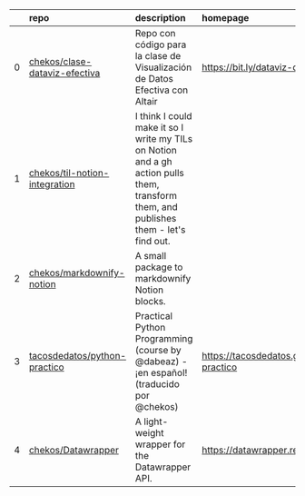 |    | repo                                                                              | description                                                                                                                           | homepage                                       |
|---:|:----------------------------------------------------------------------------------|:--------------------------------------------------------------------------------------------------------------------------------------|:-----------------------------------------------|
|  0 | [chekos/clase-dataviz-efectiva](https://github.com/chekos/clase-dataviz-efectiva) | Repo con código para la clase de Visualización de Datos Efectiva con Altair                                                           | https://bit.ly/dataviz-demo                    |
|  1 | [chekos/til-notion-integration](https://github.com/chekos/til-notion-integration) | I think I could make it so I write my TILs on Notion and a gh action pulls them, transform them, and publishes them - let's find out. |                                                |
|  2 | [chekos/markdownify-notion](https://github.com/chekos/markdownify-notion)         | A small package to markdownify Notion blocks.                                                                                         |                                                |
|  3 | [tacosdedatos/python-practico](https://github.com/tacosdedatos/python-practico)   | Practical Python Programming (course by @dabeaz) - ¡en español! (traducido por @chekos)                                               | https://tacosdedatos.github.io/python-practico |
|  4 | [chekos/Datawrapper](https://github.com/chekos/Datawrapper)                       | A light-weight wrapper for the Datawrapper API.                                                                                       | https://datawrapper.readthedocs.io             |